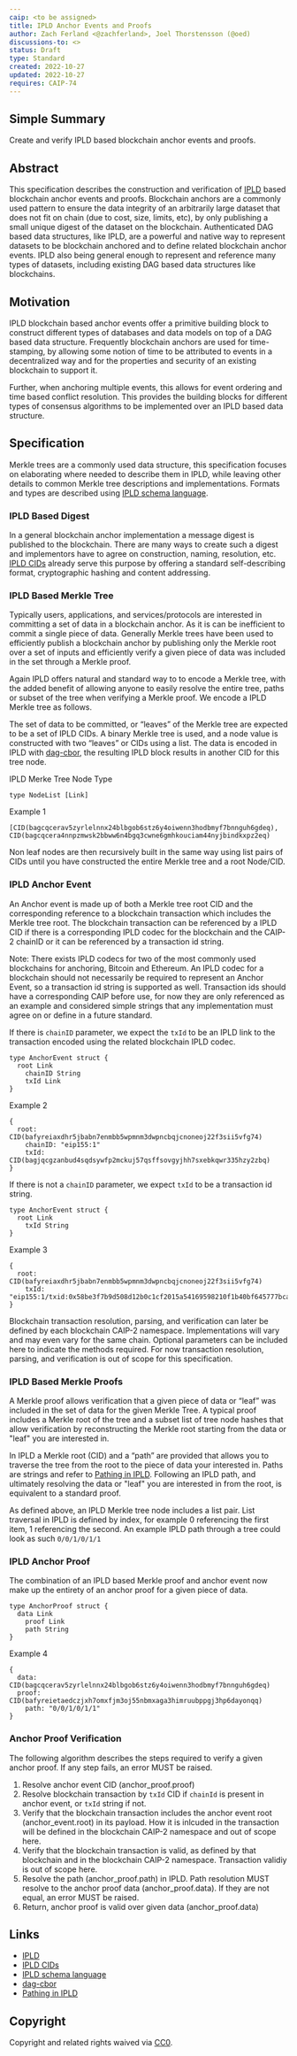 ```yaml
---
caip: <to be assigned>
title: IPLD Anchor Events and Proofs 
author: Zach Ferland <@zachferland>, Joel Thorstensson (@oed)
discussions-to: <>
status: Draft
type: Standard
created: 2022-10-27
updated: 2022-10-27
requires: CAIP-74
---
```


## Simple Summary 

Create and verify IPLD based blockchain anchor events and proofs. 

## Abstract

This specification describes the construction and verification of [IPLD](https://ipld.io/) based blockchain anchor events and proofs. Blockchain anchors are a commonly used pattern to ensure the data integrity of an arbitrarily large dataset that does not fit on chain (due to cost, size, limits, etc), by only publishing a small unique digest of the dataset on the blockchain. Authenticated DAG based data structures, like IPLD, are a powerful and native way to represent datasets to be blockchain anchored and to define related blockchain anchor events. IPLD also being general enough to represent and reference many types of datasets, including existing DAG based data structures like blockchains. 

## Motivation

IPLD blockchain based anchor events offer a primitive building block to construct different types of databases and data models on top of a DAG based data structure. Frequently blockchain anchors are used for time-stamping, by allowing some notion of time to be attributed to events in a decentralized way and for the properties and security of an existing blockchain to support it. 

Further, when anchoring multiple events, this allows for event ordering and time based conflict resolution. This provides the building blocks for different types of consensus algorithms to be implemented over an IPLD based data structure.

## Specification

Merkle trees are a commonly used data structure, this specification focuses on elaborating where needed to describe them in IPLD, while leaving other details to common Merkle tree descriptions and implementations. Formats and types are described using [IPLD schema language](https://ipld.io/docs/schemas/).

### IPLD Based Digest

In a general blockchain anchor implementation a message digest is published to the blockchain. There are many ways to create such a digest and implementors have to agree on construction, naming, resolution, etc. [IPLD CIDs](https://github.com/multiformats/cid) already serve this purpose by offering a standard self-describing format, cryptographic hashing and content addressing. 

### IPLD Based Merkle Tree

Typically users, applications, and services/protocols are interested in committing a set of data in a blockchain anchor. As it is can be inefficient to commit a single piece of data. Generally Merkle trees have been used to efficiently publish a blockchain anchor by publishing only the Merkle root over a set of inputs and efficiently verify a given piece of data was included in the set through a Merkle proof. 

Again IPLD offers natural and standard way to to encode a Merkle tree, with the added benefit of allowing anyone to easily resolve the entire tree, paths or subset of the tree when verifying a Merkle proof. We encode a IPLD Merkle tree as follows. 

The set of data to be committed, or “leaves” of the Merkle tree are expected to be a set of IPLD CIDs. A binary Merkle tree is used, and a node value is constructed with two “leaves” or CIDs using a list. The data is encoded in IPLD with [dag-cbor](https://ipld.io/specs/codecs/dag-cbor/spec/), the resulting IPLD block results in another CID for this tree node. 

IPLD Merke Tree Node Type

```tsx
type NodeList [Link]
```

Example 1

```tsx
[CID(bagcqcerav5zyrlelnnx24blbgob6stz6y4oiwenn3hodbmyf7bnnguh6gdeq), CID(bagcqcera4nnpzmwsk2bbww6n4bgq3cwne6gmhkouciam44nyjbindkxpz2eq)
```

Non leaf nodes are then recursively built in the same way using list pairs of CIDs until you have constructed the entire Merkle tree and a root Node/CID. 

### IPLD Anchor Event

An Anchor event is made up of both a Merkle tree root CID and the corresponding reference to a blockchain transaction which includes the Merkle tree root. The blockchain transaction can be referenced by a IPLD CID if there is a corresponding IPLD codec for the blockchain and the CAIP-2 chainID or it can be referenced by a transaction id string. 

Note: There exists IPLD codecs for two of the most commonly used blockchains for anchoring, Bitcoin and Ethereum. An IPLD codec for a blockchain should not necessarily be required to represent an Anchor Event, so a transaction id string is supported as well. Transaction ids should have a corresponding CAIP before use, for now they are only referenced as an example and considered simple strings that any implementation must agree on or define in a future standard. 

If there is `chainID` parameter, we expect the `txId` to be an IPLD link to the transaction encoded using the related blockchain IPLD codec.

```tsx
type AnchorEvent struct {
  root Link
	chainID String 
	txId Link
}
```

Example 2
```tsx
{
  root: CID(bafyreiaxdhr5jbabn7enmbb5wpmnm3dwpncbqjcnoneoj22f3sii5vfg74)
	chainID: "eip155:1"
	txId: CID(bagjqcgzanbud4sqdsywfp2mckuj57qsffsovgyjhh7sxebkqwr335hzy2zbq)
}
```

If there is not a `chainID` parameter, we expect `txId` to be a transaction id string.

```tsx
type AnchorEvent struct {
  root Link
	txId String
}
```

Example 3
```tsx
{
  root: CID(bafyreiaxdhr5jbabn7enmbb5wpmnm3dwpncbqjcnoneoj22f3sii5vfg74)
	txId: "eip155:1/txid:0x58be3f7b9d508d12b0c1cf2015a54169598210f1b40bf645777bcaf9cae656e8"
}
```

Blockchain transaction resolution, parsing, and verification can later be defined by each blockchain CAIP-2 namespace. Implementations will vary and may even vary for the same chain. Optional parameters can be included here to indicate the methods required. For now transaction resolution, parsing, and verification is out of scope for this specification. 

### IPLD Based Merkle Proofs

A Merkle proof allows verification that a given piece of data or “leaf” was included in the set of data for the given Merkle Tree. A  typical proof includes a Merkle root of the tree and a subset list of tree node hashes that allow verification by reconstructing the Merkle root starting from the data or "leaf" you are interested in.

In IPLD a Merkle root (CID) and a “path” are provided that allows you to traverse the tree from the root to the piece of data your interested in. Paths are strings and refer to [Pathing in IPLD](https://ipld.io/docs/data-model/pathing/). Following an IPLD path, and ultimately resolving the data or "leaf" you are interested in from the root, is equivalent to a standard proof. 

As defined above, an IPLD Merkle tree node includes a list pair. List traversal in IPLD is defined by index, for example 0 referencing the first item, 1 referencing the second. An example IPLD path through a tree could look as such `0/0/1/0/1/1`

### IPLD Anchor Proof

The combination of an IPLD based Merkle proof and anchor event now make up the entirety of an anchor proof for a given piece of data. 

```tsx
type AnchorProof struct {
  data Link
	proof Link
	path String 
}
```

Example 4
```tsx
{
  data: CID(bagcqcerav5zyrlelnnx24blbgob6stz6y4oiwenn3hodbmyf7bnnguh6gdeq)
  proof: CID(bafyreietaedczjxh7omxfjm3oj55nbmxaga3himruubppgj3hp6dayonqq)
	path: "0/0/1/0/1/1"
}
```

### Anchor Proof Verification 

The following algorithm describes the steps required to verify a given anchor proof. If any step fails, an error MUST be raised. 

1) Resolve anchor event CID (anchor_proof.proof)
2) Resolve blockchain transaction by `txId` CID if `chainId` is present in anchor event, or `txId` string if not. 
3) Verify that the blockchain transaction includes the anchor event root (anchor_event.root) in its payload. How it is inlcuded in the transaction will be defined in the blockchain CAIP-2 namespace and out of scope here. 
3) Verify that the blockchain transaction is valid, as defined by that blockchain and in the blockchain CAIP-2 namespace. Transaction validiy is out of scope here. 
4) Resolve the path (anchor_proof.path) in IPLD. Path resolution MUST resolve to the anchor proof data (anchor_proof.data). If they are not equal, an error MUST be raised. 
5) Return, anchor proof is valid over given data (anchor_proof.data)


## Links
- [IPLD](https://ipld.io/)
- [IPLD CIDs](https://github.com/multiformats/cid)
- [IPLD schema language](https://ipld.io/docs/schemas/)
- [dag-cbor](https://ipld.io/specs/codecs/dag-cbor/spec/)
- [Pathing in IPLD](https://ipld.io/docs/data-model/pathing/)

## Copyright
Copyright and related rights waived via [CC0](https://creativecommons.org/publicdomain/zero/1.0/).

